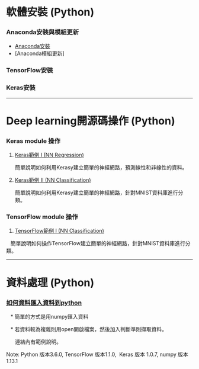 # 軟體安裝 (Python)

### Anaconda安裝與模組更新
* [Anaconda安裝](https://github.com/TommyHuang821/Deep-Learning-API-example/blob/master/Install/1.%20%E5%AE%89%E8%A3%9DAnaconda.md)
* [Anaconda模組更新]

### TensorFlow安裝



### Keras安裝

----------------------------------------------------------------------------------------------------------------------------
# Deep learning開源碼操作 (Python) 

### Keras module 操作
1. [Keras範例 I (NN Regression)](https://github.com/TommyHuang821/Note/blob/master/Keras/Keras%E7%AF%84%E4%BE%8B%20I.md)

    簡單說明如何利用Kerasy建立簡單的神經網路，預測線性和非線性的資料。


2. [Keras範例 II (NN Classification)](https://github.com/TommyHuang821/Note/blob/master/Keras/Keras%E7%AF%84%E4%BE%8B%20II%20(%E5%88%86%E9%A1%9E).md)

    簡單說明如何利用Kerasy建立簡單的神經網路，針對MNIST資料庫進行分類。

### TensorFlow module 操作
1. [TensorFlow範例 I (NN Classification)](https://github.com/TommyHuang821/Deep-Learning-API-example/blob/master/TensorFlow/TF%20%E7%AF%84%E4%BE%8B%20I%20(DNN%20Classification).md)

    簡單說明如何操作TensorFlow建立簡單的神經網路，針對MNIST資料庫進行分類。


----------------------------------------------------------------------------------------------------------------------------
# 資料處理 (Python)
### [如何資料匯入資料到python](https://github.com/TommyHuang821/Deep-Learning-API-example/blob/master/Data%20Process/loaddata.md)

    * 簡單的方式是用numpy匯入資料
   
    * 若資料較為複雜則用open開啟檔案，然後加入判斷準則擷取資料。
   
        連結內有範例說明。




Note: Python 版本3.6.0,  TensorFlow 版本1.1.0,  Keras 版本 1.0.7,  numpy 版本 1.13.1
